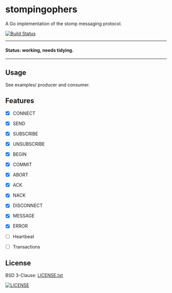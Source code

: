 # stompingophers

A Go implementation of the stomp messaging protocol.

[![Build Status](https://travis-ci.org/russmack/stompingophers.svg?branch=master)](https://travis-ci.org/russmack/stompingophers)

---
#### Status: working, needs tidying.
---

## Usage
See examples/ producer and consumer.

## Features
- [X] CONNECT
- [X] SEND
- [X] SUBSCRIBE
- [X] UNSUBSCRIBE
- [X] BEGIN
- [X] COMMIT
- [X] ABORT
- [X] ACK
- [X] NACK
- [X] DISCONNECT
- [X] MESSAGE
- [X] ERROR 

- [ ] Heartbeat
- [ ] Transactions


## License
BSD 3-Clause: [LICENSE.txt](LICENSE.txt)

[<img alt="LICENSE" src="http://img.shields.io/pypi/l/Django.svg?style=flat-square"/>](LICENSE.txt)

